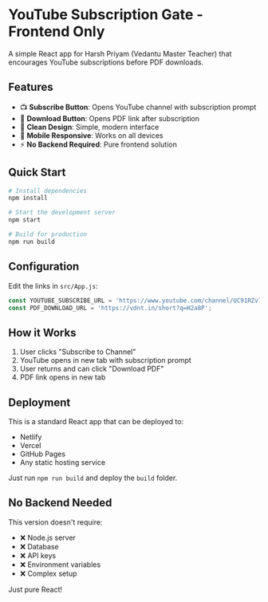 # YouTube Subscription Gate - Frontend Only

A simple React app for Harsh Priyam (Vedantu Master Teacher) that encourages YouTube subscriptions before PDF downloads.

## Features

- 📺 **Subscribe Button**: Opens YouTube channel with subscription prompt
- 📄 **Download Button**: Opens PDF link after subscription
- 🎨 **Clean Design**: Simple, modern interface
- 📱 **Mobile Responsive**: Works on all devices
- ⚡ **No Backend Required**: Pure frontend solution

## Quick Start

```bash
# Install dependencies
npm install

# Start the development server
npm start

# Build for production
npm run build
```

## Configuration

Edit the links in `src/App.js`:

```javascript
const YOUTUBE_SUBSCRIBE_URL = 'https://www.youtube.com/channel/UC91RZv71f8p0VV2gaFI07pg?sub_confirmation=1';
const PDF_DOWNLOAD_URL = 'https://vdnt.in/short?q=H2a8P';
```

## How it Works

1. User clicks "Subscribe to Channel"
2. YouTube opens in new tab with subscription prompt
3. User returns and can click "Download PDF"
4. PDF link opens in new tab

## Deployment

This is a standard React app that can be deployed to:
- Netlify
- Vercel
- GitHub Pages
- Any static hosting service

Just run `npm run build` and deploy the `build` folder.

## No Backend Needed

This version doesn't require:
- ❌ Node.js server
- ❌ Database
- ❌ API keys
- ❌ Environment variables
- ❌ Complex setup

Just pure React!
